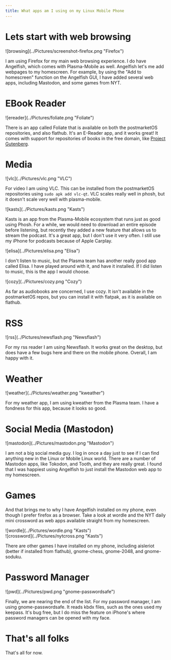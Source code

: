 ```yaml
---
title: What apps am I using on my Linux Mobile Phone
---
```


# Lets start with web browsing

<div class=center>![browsing](../Pictures/screenshot-firefox.png "Firefox") </div>

I am using Firefox for my main web browsing experience. I do have Angelfish, which comes with Plasma-Mobile as well. Angelfish let's me add webpages to my homescreen. For example, by using the "Add to homescreen" function on the Angelfish GUI, I have added several web apps, including Mastodon, and some games from NYT.

# EBook Reader

<div class=center>![ereader](../Pictures/foliate.png "Foliate") </div>

There is an app called Foliate that is available on both the postmarketOS repositories, and also flathub. It's an E-Reader app, and it works great! It comes with support for repositories of books in the free domain, like [Project Gutenberg](https://www.gutenberg.org/ "Project Gutenberg").

# Media

<div class=center>![vlc](../Pictures/vlc.png "VLC") </div>

For video I am using VLC. This can be installed from the postmarketOS repositories using `sudo apk add vlc-qt`. VLC scales really well in phosh, but it doesn't scale very well with plasma-mobile.


<div class=center>![kasts](../Pictures/kasts.png "Kasts") </div>

Kasts is an app from the Plasma-Mobile ecosystem that runs just as good using Phosh.  For a while, we would need to download an entire episode before listening, but recently they added a new feature that allows us to stream the podcast. It's a great app, but I don't use it very often. I still use my iPhone for podcasts because of Apple Carplay.


<div class=center>![elisa](../Pictures/elisa.png "Elisa") </div>

I don't listen to music, but the Plasma team has another really good app called Elisa. I have played around with it, and have it installed. If I did listen to music, this is the app I would choose.


<div class=center>![cozy](../Pictures/cozy.png "Cozy") </div>


As far as audiobooks are concerned, I use cozy. It isn't available in the postmarketOS repos, but you can install it with flatpak, as it is available on flathub.

# RSS

<div class=center>![rss](../Pictures/newsflash.png "Newsflash") </div>

For my rss reader I am using Newsflash. It works great on the desktop, but does have a few bugs here and there on the mobile phone. Overall, I am happy with it.

# Weather

<div class=center>![weather](../Pictures/weather.png "kweather") </div>

For my weather app, I am using kweather from the Plasma team. I have a fondness for this app, because it looks so good.

# Social Media (Mastodon)

<div class=center>![mastodon](../Pictures/mastodon.png "Mastodon") </div>


I am not a big social media guy. I log in once a day just to see if I can find anything new in the Linux or Mobile Linux world. There are a number of Mastodon apps, like Tokodon, and Tooth, and they are really great. I found that I was happiest using Angelfish to just install the Mastodon web app to my homescreen.

# Games

And that brings me to why I have Angelfish installed on my phone, even though I prefer firefox as a browser. Take a look at wordle and the NYT daily mini crossword as web apps available straight from my homescreen.

<div class=center>![wordle](../Pictures/wordle.png "Kasts") </div>

<div class=center>![crossword](../Pictures/nytcross.png "Kasts") </div>

There are other games I have installed on my phone, including aisleriot (better if installed from flathub), gnome-chess, gnome-2048, and gnome-soduku.

# Password Manager

<div class=center>![pwd](../Pictures/pwd.png "gnome-passwordsafe") </div>


Finally, we are nearing the end of the list. For my password manager, I am using gnome-passwordsafe. It reads kbdx files, such as the ones used my keepass. It's bug free, but I do miss the feature on iPhone's where password managers can be opened with my face.

# That's all folks

That's all for now.